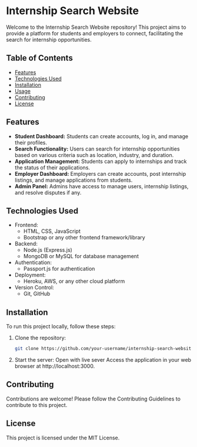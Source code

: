 # Internship Search Website

Welcome to the Internship Search Website repository! This project aims to provide a platform for students and employers to connect, facilitating the search for internship opportunities.

## Table of Contents

- [Features](#features)
- [Technologies Used](#technologies-used)
- [Installation](#installation)
- [Usage](#usage)
- [Contributing](#contributing)
- [License](#license)

## Features

- **Student Dashboard:** Students can create accounts, log in, and manage their profiles.
- **Search Functionality:** Users can search for internship opportunities based on various criteria such as location, industry, and duration.
- **Application Management:** Students can apply to internships and track the status of their applications.
- **Employer Dashboard:** Employers can create accounts, post internship listings, and manage applications from students.
- **Admin Panel:** Admins have access to manage users, internship listings, and resolve disputes if any.

## Technologies Used

- Frontend:
  - HTML, CSS, JavaScript
  - Bootstrap or any other frontend framework/library
- Backend:
  - Node.js (Express.js)
  - MongoDB or MySQL for database management
- Authentication:
  - Passport.js for authentication
- Deployment:
  - Heroku, AWS, or any other cloud platform
- Version Control:
  - Git, GitHub

## Installation

To run this project locally, follow these steps:

1. Clone the repository:

   ```bash
   git clone https://github.com/your-username/internship-search-website.git

2. Start the server:
  Open with live sever
  Access the application in your web browser at http://localhost:3000.

## Contributing

Contributions are welcome! Please follow the Contributing Guidelines to contribute to this project.

## License

This project is licensed under the MIT License.
